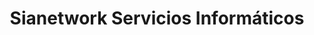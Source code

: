 ---
title: "Sianetwork Servicios Informáticos"
url: /eldorado/sianetwork-servicios-informaticos/
shop: Computer
---